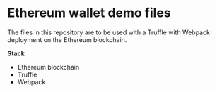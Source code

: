 # Ethereum wallet demo files

The files in this repository are to be used with a Truffle with Webpack deployment on the Ethereum blockchain.

**Stack**
* Ethereum blockchain
* Truffle
* Webpack

